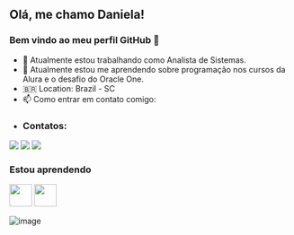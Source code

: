 ## Olá, me chamo Daniela!
### Bem vindo ao meu perfil GitHub 👋

- 🔭 Atualmente estou trabalhando como Analista de Sistemas.
- 🌱 Atualmente estou me aprendendo sobre programação nos cursos da Alura e o desafio do Oracle One.
- 🇧🇷 Location: Brazil - SC
- 📫 Como entrar em contato comigo: 
- ### Contatos:

<div>
<a href="https://instagram.com/danigoularte" target="_blank"><img src="https://img.shields.io/badge/-Instagram-%23E4405F?style=for-the-badge&logo=instagram&logoColor=white" target="_blank"></a>
<a href = "mailto:daniigoularte@gmail.com"><img src="https://img.shields.io/badge/Gmail-D14836?style=for-the-badge&logo=gmail&logoColor=white" target="_blank"></a>
<a href="https://www.linkedin.com/in/daniela-joao-goularte-6872b347/" target="_blank"><img src="https://img.shields.io/badge/-LinkedIn-%230077B5?style=for-the-badge&logo=linkedin&logoColor=white" target="_blank"></a>   
</div>


### Estou aprendendo

<img src="https://cdn.jsdelivr.net/gh/devicons/devicon/icons/java/java-original.svg" width="40" height="40"/> <img src="https://cdn.jsdelivr.net/gh/devicons/devicon/icons/linux/linux-original.svg" width="40" height="40"/>    
    
![image](https://user-images.githubusercontent.com/103947996/164011575-4ee0359a-45fc-4f5c-8451-5232c9c40b39.png)

  
  
